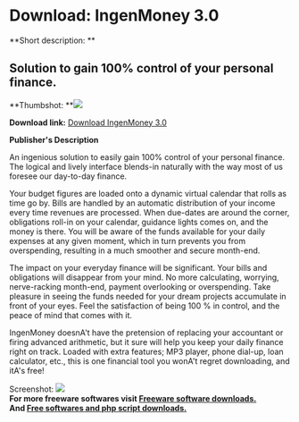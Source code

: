 # Download: IngenMoney 3.0

**Short description: **

## Solution to gain 100% control of your personal finance.

  
**Thumbshot: **![](http://www.freewarefiles.com/screenshot/ingenmoney_md.gif)   
  
**Download link:** [Download IngenMoney 3.0](http://freesoftwares.boysofts.com/IngenMoney_program_5752.html)  
  

**Publisher's Description**  
  

An ingenious solution to easily gain 100% control of your personal finance.
The logical and lively interface blends-in naturally with the way most of us
foresee our day-to-day finance.

Your budget figures are loaded onto a dynamic virtual calendar that rolls as
time go by. Bills are handled by an automatic distribution of your income
every time revenues are processed. When due-dates are around the corner,
obligations roll-in on your calendar, guidance lights comes on, and the money
is there. You will be aware of the funds available for your daily expenses at
any given moment, which in turn prevents you from overspending, resulting in a
much smoother and secure month-end.

The impact on your everyday finance will be significant. Your bills and
obligations will disappear from your mind. No more calculating, worrying,
nerve-racking month-end, payment overlooking or overspending. Take pleasure in
seeing the funds needed for your dream projects accumulate in front of your
eyes. Feel the satisfaction of being 100 % in control, and the peace of mind
that comes with it.

IngenMoney doesnA't have the pretension of replacing your accountant or firing
advanced arithmetic, but it sure will help you keep your daily finance right
on track. Loaded with extra features; MP3 player, phone dial-up, loan
calculator, etc., this is one financial tool you wonA't regret downloading,
and itA's free!

  
  
Screenshot: ![](http://www.freewarefiles.com/screenshot/ingenmoney.gif)  
**For more freeware softwares visit [Freeware software downloads.](http://freesoftwares.boysofts.com/)**   
**And [Free softwares and php script downloads.](http://www.boysofts.com/)**


